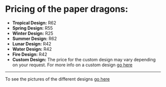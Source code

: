 # Pricing of the paper dragons:

- **Tropical Design:** R62
- **Spring Design:** R55
- **Winter Design:** R25
- **Summer Design:** R62
- **Lunar Design:** R42
- **Water Design:** R42
- **Fire Design:** R42
- **Custom Design:** The price for the custom design may vary depending on your request. For more info on a custom design [go here](https://paperdragons.pages.dev/types/#want-a-custom-design)

***

To see the pictures of the different designs [go here](https://paperdragons.pages.dev/types)